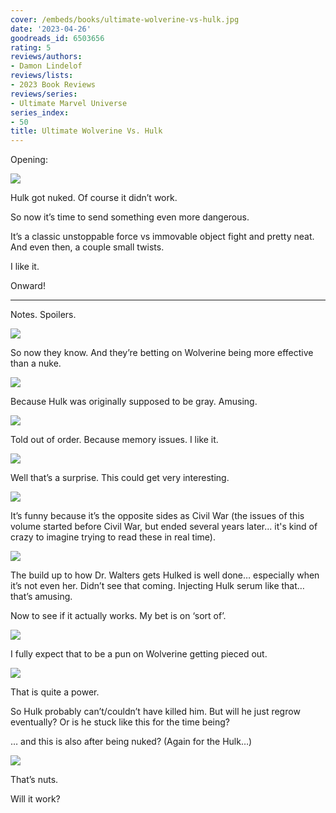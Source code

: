 ```yaml
---
cover: /embeds/books/ultimate-wolverine-vs-hulk.jpg
date: '2023-04-26'
goodreads_id: 6503656
rating: 5
reviews/authors:
- Damon Lindelof
reviews/lists:
- 2023 Book Reviews
reviews/series:
- Ultimate Marvel Universe
series_index:
- 50
title: Ultimate Wolverine Vs. Hulk
---
```

Opening:

![](/embeds/books/attachments/ultimate-wolverine-vs-hulk-textbundle-c180a7.png)

Hulk got nuked. Of course it didn’t work. 

So now it’s time to send something even more dangerous. 

It’s a classic unstoppable force vs immovable object fight and pretty neat. And even then, a couple small twists. 

I like it. 

Onward!

<!--more-->

---


Notes. Spoilers. 

![](/embeds/books/attachments/ultimate-wolverine-vs-hulk-textbundle-66f80b.png)

So now they know. And they’re betting on Wolverine being more effective than a nuke. 

![](/embeds/books/attachments/ultimate-wolverine-vs-hulk-textbundle-669084.png)

Because Hulk was originally supposed to be gray. Amusing. 

![](/embeds/books/attachments/ultimate-wolverine-vs-hulk-textbundle-9387e5.png)

Told out of order. Because memory issues. I like it. 

![](/embeds/books/attachments/ultimate-wolverine-vs-hulk-textbundle-5dc3a1.png)

Well that’s a surprise. This could get very interesting. 

![](/embeds/books/attachments/ultimate-wolverine-vs-hulk-textbundle-38226c.png)

It’s funny because it’s the opposite sides as Civil War (the issues of this volume started before Civil War, but ended several years later... it's kind of crazy to imagine trying to read these in real time).

![](/embeds/books/attachments/ultimate-wolverine-vs-hulk-textbundle-064605.png)

The build up to how Dr. Walters gets Hulked is well done… especially when it’s not even her. Didn’t see that coming. Injecting Hulk serum like that… that’s amusing. 

Now to see if it actually works. My bet is on ‘sort of’. 

![](/embeds/books/attachments/ultimate-wolverine-vs-hulk-textbundle-6bea1c.png)

I fully expect that to be a pun on Wolverine getting pieced out. 

![](/embeds/books/attachments/ultimate-wolverine-vs-hulk-textbundle-ab9ab2.png)

That is quite a power. 

So Hulk probably can’t/couldn’t have killed him. But will he just regrow eventually? Or is he stuck like this for the time being?

… and this is also after being nuked? (Again for the Hulk…)

![](/embeds/books/attachments/ultimate-wolverine-vs-hulk-textbundle-5dd74e.png)

That’s nuts. 

Will it work?



